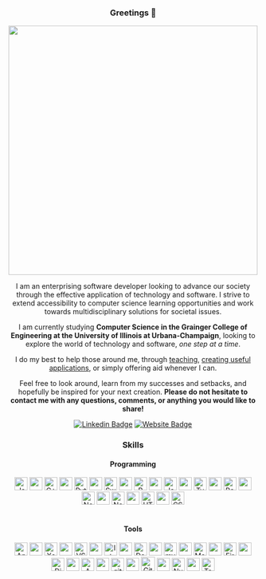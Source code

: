 <div align="center">
  <h3 align="center">
   Greetings 🖖
  </h3>  
  <img src="https://media.giphy.com/media/v1.Y2lkPTc5MGI3NjExNjFlZTYyZjA5NDU5ZDE2MzQ0ZmE5YThjZWQzMDUwOGE0OGIwZDY2YiZlcD12MV9pbnRlcm5hbF9naWZzX2dpZklkJmN0PXM/hmwTONDeH6ztKeOszF/giphy.gif" width="500"/>

  <p align="center">
I am an enterprising software developer looking to advance our society through the effective application of technology and software. I strive to extend accessibility to computer science learning opportunities and work towards multidisciplinary solutions for societal issues.</p>

  <p align="center">
I am currently studying <b>Computer Science in the Grainger College of Engineering at the University of Illinois at Urbana-Champaign</b>, looking to explore the world of technology and software, <i>one step at a time</i>.</p>
  <p align="center">
    I do my best to help those around me, through <a href="https://compscikids.net">teaching</a>, <a href="https://anandani4136.github.io/Stock-Market-Analysis/">creating useful applications</a>, or simply offering aid whenever I can. </p>

  <p align="center">
Feel free to look around, learn from my successes and setbacks, and hopefully be inspired for your next creation. <b>Please do not hesitate to contact me with any questions, comments, or anything you would like to share!</b></p>
    

[![Linkedin Badge](https://img.shields.io/badge/-LinkedIn-0e76a8?style=flat-square&logo=Linkedin&logoColor=white)](https://linkedin.com/in/ranandani)
[![Website Badge](https://img.shields.io/badge/Website-3b5998?style=flat-square&logo=google-chrome&logoColor=white)](https://www.ronitanandani.com)

<h3 align="center">
   Skills
  </h3>

<h4 align="center">
   Programming
</h4>
  
<div align="center">
  <img title="Java" alt="Java" width="26px" src="https://cdn.jsdelivr.net/gh/devicons/devicon/icons/java/java-original.svg"/>
  <img width="26px" src="https://upload.wikimedia.org/wikipedia/commons/5/59/Empty.png?20091205084734"/>
  <img title="C++" alt="C++" width="26px" src="https://cdn.jsdelivr.net/gh/devicons/devicon/icons/cplusplus/cplusplus-original.svg"/>
  <img width="26px" src="https://upload.wikimedia.org/wikipedia/commons/5/59/Empty.png?20091205084734"/>
  <img title="Python" alt="Python" width="26px" src="https://cdn.jsdelivr.net/gh/devicons/devicon/icons/python/python-original.svg"/>
  <img width="26px" src="https://upload.wikimedia.org/wikipedia/commons/5/59/Empty.png?20091205084734"/>
  <img title="Swift" alt="Swift" width="26px" src="https://cdn.jsdelivr.net/gh/devicons/devicon/icons/swift/swift-original.svg"/>
  <img width="26px" src="https://upload.wikimedia.org/wikipedia/commons/5/59/Empty.png?20091205084734"/>
  <img title="R" alt="R" width="26px" src="https://cdn.jsdelivr.net/gh/devicons/devicon/icons/r/r-original.svg"/>
  <img width="26px" src="https://upload.wikimedia.org/wikipedia/commons/5/59/Empty.png?20091205084734"/>
  <img title="Javascript" alt="Javascript" width="26px" src="https://cdn.jsdelivr.net/gh/devicons/devicon/icons/javascript/javascript-original.svg"/>
  <img width="26px" src="https://upload.wikimedia.org/wikipedia/commons/5/59/Empty.png?20091205084734"/>
  <img title="Typescript" alt="Typescript" width="26px" src="https://cdn.jsdelivr.net/gh/devicons/devicon/icons/typescript/typescript-original.svg"/>
  <img width="26px" src="https://upload.wikimedia.org/wikipedia/commons/5/59/Empty.png?20091205084734"/>
  <img title="React" alt="React" width="26px" src="https://cdn.jsdelivr.net/gh/devicons/devicon/icons/react/react-original.svg"/>
  <img width="26px" src="https://upload.wikimedia.org/wikipedia/commons/5/59/Empty.png?20091205084734"/>
  <img title="NodeJS" alt="NodeJS" width="26px" src="https://cdn.jsdelivr.net/gh/devicons/devicon/icons/nodejs/nodejs-plain.svg"/>
  <img width="26px" src="https://upload.wikimedia.org/wikipedia/commons/5/59/Empty.png?20091205084734"/>
  <img title="NextJS" alt="NextJS" width="26px" src="https://files.raycast.com/4dnlt8m2mcb98bzc4zb8pggc4csi"/>
  <img width="26px" src="https://upload.wikimedia.org/wikipedia/commons/5/59/Empty.png?20091205084734"/>
  <img title="HTML5" alt="HTML5" width="26px" src="https://cdn.jsdelivr.net/gh/devicons/devicon/icons/html5/html5-original.svg"/> 
  <img width="26px" src="https://upload.wikimedia.org/wikipedia/commons/5/59/Empty.png?20091205084734"/>
  <img title="CSS" alt="CSS" width="26px" src="https://cdn.jsdelivr.net/gh/devicons/devicon/icons/css3/css3-original.svg"/>
</div>
  
<br/>

<h4 align="center">
   Tools
</h4>

<div align="center">
  <img title="Android-Studio" alt="Android-Studio" width="26px" src="https://cdn.jsdelivr.net/gh/devicons/devicon/icons/androidstudio/androidstudio-original.svg"/>
  <img width="26px" src="https://upload.wikimedia.org/wikipedia/commons/5/59/Empty.png?20091205084734"/>
  <img title="Xcode" alt="Xcode" width="26px" src="https://cdn.jsdelivr.net/gh/devicons/devicon/icons/xcode/xcode-original.svg"/>
  <img width="26px" src="https://upload.wikimedia.org/wikipedia/commons/5/59/Empty.png?20091205084734"/>
  <img title="VSCode" alt="VSCode" width="26px" src="https://cdn.jsdelivr.net/gh/devicons/devicon/icons/vscode/vscode-original.svg"/>
  <img width="26px" src="https://upload.wikimedia.org/wikipedia/commons/5/59/Empty.png?20091205084734"/>
  <img title="IntelliJ" alt="IntelliJ" width="26px" src="https://cdn.jsdelivr.net/gh/devicons/devicon/icons/intellij/intellij-original.svg"/>
  <img width="26px" src="https://upload.wikimedia.org/wikipedia/commons/5/59/Empty.png?20091205084734"/>
  <img title="Docker" alt="Docker" width="26px" src="https://cdn.jsdelivr.net/gh/devicons/devicon/icons/docker/docker-original.svg"/>
  <img width="26px" src="https://upload.wikimedia.org/wikipedia/commons/5/59/Empty.png?20091205084734"/>
  <img title="mySQL" alt="mySQL" width="26px" src="https://cdn.jsdelivr.net/gh/devicons/devicon/icons/mysql/mysql-original.svg"/>
  <img width="26px" src="https://upload.wikimedia.org/wikipedia/commons/5/59/Empty.png?20091205084734"/>
  <img title="MongoDB" alt="MongoDB" width="26px" src="https://cdn.jsdelivr.net/gh/devicons/devicon/icons/mongodb/mongodb-original.svg"/>
  <img width="26px" src="https://upload.wikimedia.org/wikipedia/commons/5/59/Empty.png?20091205084734"/>
  <img title="FireBase" alt="FireBase" width="26px" src="https://cdn.jsdelivr.net/gh/devicons/devicon/icons/firebase/firebase-plain.svg"/>
  <img width="26px" src="https://upload.wikimedia.org/wikipedia/commons/5/59/Empty.png?20091205084734"/>
  <img title="DigitalOcean" alt="DigitalOcean" width="26px" src="https://cdn.jsdelivr.net/gh/devicons/devicon/icons/digitalocean/digitalocean-original.svg"/>
  <img width="26px" src="https://upload.wikimedia.org/wikipedia/commons/5/59/Empty.png?20091205084734"/>
  <img title="AWS" alt="AWS" width="26px" src="https://cdn.jsdelivr.net/gh/devicons/devicon/icons/amazonwebservices/amazonwebservices-original.svg"/>
  <img width="26px" src="https://upload.wikimedia.org/wikipedia/commons/5/59/Empty.png?20091205084734"/>
  <img title="git" alt="git" width="26px" src="https://cdn.jsdelivr.net/gh/devicons/devicon/icons/git/git-original.svg"/>
  <img width="26px" src="https://upload.wikimedia.org/wikipedia/commons/5/59/Empty.png?20091205084734"/>
  <img title="GitHub" alt="GitHub" width="28px" src="https://icon-library.com/images/github-icon-white/github-icon-white-6.jpg"/>
  <img width="26px" src="https://upload.wikimedia.org/wikipedia/commons/5/59/Empty.png?20091205084734"/>
  <img title="NumPy" alt="NumPy" width="26px" src="https://cdn.jsdelivr.net/gh/devicons/devicon/icons/numpy/numpy-original.svg"/>
  <img width="26px" src="https://upload.wikimedia.org/wikipedia/commons/5/59/Empty.png?20091205084734"/>
  <img title="TensorFlow" alt="TensorFlow" width="26px" src="https://cdn.jsdelivr.net/gh/devicons/devicon/icons/tensorflow/tensorflow-original.svg"/>
</div>

<br/>

<!-- ### Statistics

<p>
  <img align="center" height="180em" src="https://github-readme-stats.vercel.app/api?username=anandani4136&show_icons=true&theme=transparent&hide_border=true&count_private=true&include_all_commits=true" />
</p> -->

<!--
**anandani4136/anandani4136** is a ✨ _special_ ✨ repository because its `README.md` (this file) appears on your GitHub profile.

Here are some ideas to get you started:

- 🔭 I’m currently working on ...
- 🌱 I’m currently learning ...
- 👯 I’m looking to collaborate on ...
- 🤔 I’m looking for help with ...
- 💬 Ask me about ...
- 📫 How to reach me: ...
- 😄 Pronouns: ...
- ⚡ Fun fact: ...

📈 **My GitHub Stats:**

<p>
  <img height="180em" src="https://github-readme-stats.vercel.app/api?username=anandani4136&show_icons=true&hide_border=true&&count_private=true&include_all_commits=true" />
  <img height="180em" src="https://github-readme-stats.vercel.app/api/top-langs/?username=anandani4136&show_icons=true&hide_border=true&layout=compact&langs_count=8"/>

<img align="left" height="180em" src="https://github-readme-stats.vercel.app/api/top-langs/?username=anandani4136&show_icons=true&theme=transparent&hide_border=true&count_private=true&langs_count=8&include_all_commits=true"/>
</p>

-->
</div>
